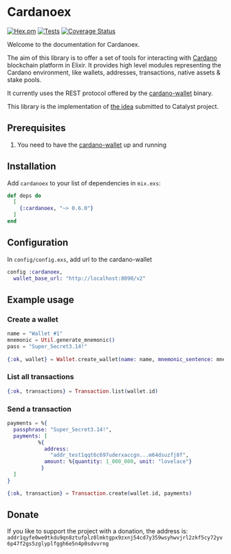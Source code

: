 # Cardanoex

[![Hex.pm](https://img.shields.io/hexpm/v/cardanoex.svg)](https://hex.pm/packages/cardanoex)
[![Tests](https://github.com/ricn/cardanoex/actions/workflows/elixir.yml/badge.svg)](https://github.com/ricn/cardanoex/actions/workflows/elixir.yml)
[![Coverage Status](https://coveralls.io/repos/github/ricn/cardanoex/badge.svg?branch=master)](https://coveralls.io/github/ricn/cardanoex?branch=master)

Welcome to the documentation for Cardanoex. 

The aim of this library is to offer a set of tools for interacting with [Cardano](https://cardano.org/) blockchain platform in Elixir. It provides high level modules representing the Cardano environment, like wallets, addresses, transactions, native assets & stake pools.

It currently uses the REST protocol offered by the [cardano-wallet](https://github.com/input-output-hk/cardano-wallet) binary.

This library is the implementation of [the idea](https://cardano.ideascale.com/a/dtd/Elixir-library/350635-48088) submitted to Catalyst project.

## Prerequisites

1. You need to have the [cardano-wallet](https://github.com/input-output-hk/cardano-wallet) up and running

## Installation

Add `cardanoex` to your list of dependencies in `mix.exs`:

```elixir
def deps do
  [
    {:cardanoex, "~> 0.6.0"}
  ]
end
```

## Configuration
In `config/config.exs`, add url to the cardano-wallet

```elixir
config :cardanoex,
  wallet_base_url: "http://localhost:8090/v2"
```

## Example usage

### Create a wallet
```elixir
name = "Wallet #1"
mnemonic = Util.generate_mnemonic()
pass = "Super_Secret3.14!"
    
{:ok, wallet} = Wallet.create_wallet(name: name, mnemonic_sentence: mnemonic, passphrase: pass)
```
### List all transactions
```elixir
{:ok, transactions} = Transaction.list(wallet.id)
```
### Send a transaction
```elixir
payments = %{
  passphrase: "Super_Secret3.14!",
  payments: [
          %{
            address:
              "addr_test1qqt6c697uderxaccgn...m64dsuzfj8f",
            amount: %{quantity: 1_000_000, unit: "lovelace"}
           }
  ]
}

{:ok, transaction} = Transaction.create(wallet.id, payments)
```


## Donate

If you like to support the project with a donation, the address is:
`addr1qyfe0we0tkdu9qn8ztufplz0lmktgpx9zxnj54cd7y359wsyhwvjrl2zkf5cy72yv6p47f2gs5zglyplfggh6e5n4p0sdvvrng`